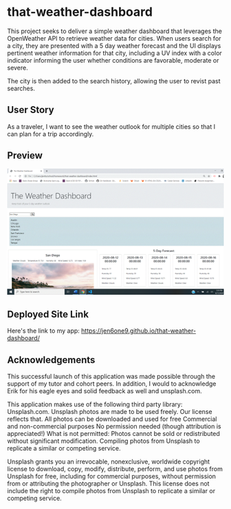 # that-weather-dashboard
This project seeks to deliver a simple weather dashboard that leverages the OpenWeather API to retrieve weather data for cities.
When users search for a city, they are presented with a 5 day weather forecast and the UI displays pertinent weather information for that city, including a UV index with a color indicator informing the user whether conditions are favorable, moderate or severe. 

The city is then added to the search history, allowing the user to revist past searches.

## User Story
As a traveler, I want to see the weather outlook for multiple cities so that I can plan for a trip accordingly. 



## Preview
![alt-text](WeatherDashboard.GIF)

## Deployed Site Link
Here's the link to my app: https://jen6one9.github.io/that-weather-dashboard/

## Acknowledgements
This successful launch of this application was made possible through the support of my tutor and cohort peers. In addition, I would to acknowledge Erik for his eagle eyes and solid feedback as well and unsplash.com. 

This application makes use of the following third party library: Unsplash.com.
Unsplash photos are made to be used freely. Our license reflects that.
All photos can be downloaded and used for free
Commercial and non-commercial purposes
No permission needed (though attribution is appreciated!)
What is not permitted:
    Photos cannot be sold or redistributed without significant modification.
    Compiling photos from Unsplash to replicate a similar or competing service.

Unsplash grants you an irrevocable, nonexclusive, worldwide copyright license to download, copy, modify, distribute, perform, and use photos from Unsplash for free, including for commercial purposes, without permission from or attributing the photographer or Unsplash. This license does not include the right to compile photos from Unsplash to replicate a similar or competing service.


